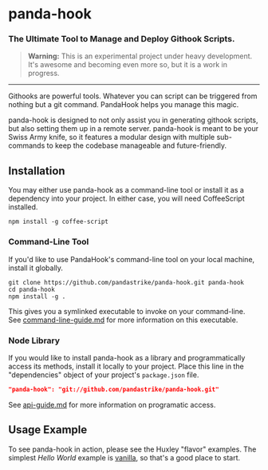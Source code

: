 panda-hook
=========

### The Ultimate Tool to Manage and Deploy Githook Scripts.

> **Warning:** This is an experimental project under heavy development.  It's awesome and becoming even more so, but it is a work in progress.

---
Githooks are powerful tools.  Whatever you can script can be triggered from nothing but a git command.  PandaHook helps you manage this magic.

panda-hook is designed to not only assist you in generating githook scripts, but also setting them up in a remote server.  panda-hook is meant to be your Swiss Army knife, so it features a modular design with multiple sub-commands to keep the codebase manageable and future-friendly.  

## Installation
You may either use panda-hook as a command-line tool or install it as a dependency into your project.  In either case, you will need CoffeeScript installed.

```shell
npm install -g coffee-script
```

### Command-Line Tool
If you'd like to use PandaHook's command-line tool on your local machine, install it globally.
```shell
git clone https://github.com/pandastrike/panda-hook.git panda-hook
cd panda-hook
npm install -g .
```
This gives you a symlinked executable to invoke on your command-line. See [command-line-guide.md][1] for more information on this executable.

### Node Library
If you would like to install panda-hook as a library and programmatically access its methods, install it locally to your project.  Place this line in the "dependencies" object of your project's `package.json` file.

```json
"panda-hook": "git://github.com/pandastrike/panda-hook.git"
```

See [api-guide.md][2] for more information on programatic access.

## Usage Example
To see panda-hook in action, please see the Huxley "flavor" examples.  The simplest *Hello World* example is [vanilla][3], so that's a good place to start.

[1]:https://github.com/pandastrike/panda-hook/blob/master/command-line-guide.md
[2]:https://github.com/pandastrike/panda-hook/blob/master/api-guide.md
[3]:https://github.com/pandastrike/vanilla
